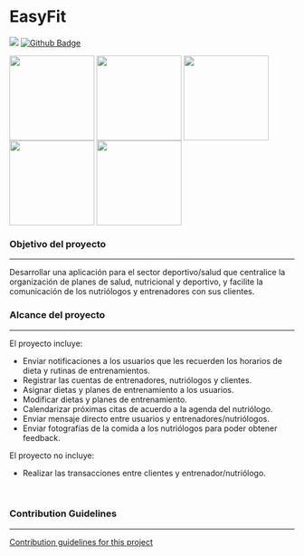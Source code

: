 # EasyFit

![](https://img.shields.io/badge/Tools-GitHub-informational?style=flat&logo=GitHub&logoColor=white&color=4AB197) [![Github Badge](https://img.shields.io/github/forks/ROM-D/EasyFit?style=social)]() 

<a href="url"><img src="https://st3.depositphotos.com/7651734/32305/v/380/depositphotos_323050886-stock-illustration-sport-strawberries-character-playing-football.jpg" align="center" height="150" width="150" ></a>
<a href="url"><img src="https://st3.depositphotos.com/7651734/33001/v/380/depositphotos_330017310-stock-illustration-sport-running-pear-character-funny.jpg" align="center" height="150" width="150" ></a>
<a href="url"><img src="https://st3.depositphotos.com/7651734/32189/v/380/depositphotos_321890908-stock-illustration-sport-chery-on-rollers-character.jpg" align="center" height="150" width="150" ></a>
<a href="url"><img src="https://st3.depositphotos.com/7651734/33116/v/380/depositphotos_331164944-stock-illustration-sport-banana-character-with-dumbbell.jpg" align="center" height="150" width="150" ></a>
<a href="url"><img src="https://st3.depositphotos.com/7651734/32635/v/380/depositphotos_326352304-stock-illustration-sport-pineapple-character-playing-basketball.jpg" align="center" height="150" width="150" ></a>


### Objetivo del proyecto
***
Desarrollar una aplicación para el sector deportivo/salud que centralice la organización de planes de salud, nutricional y deportivo, y facilite la comunicación de los nutriólogos y entrenadores con sus clientes.

### Alcance del proyecto
***
El proyecto incluye:
* Enviar notificaciones a los usuarios que les recuerden los horarios de dieta y rutinas de entrenamientos.
* Registrar las cuentas de entrenadores, nutriólogos y clientes.
* Asignar dietas y planes de entrenamiento a los usuarios.
* Modificar dietas y planes de entrenamiento.
* Calendarizar próximas citas de acuerdo a la agenda del nutriólogo.
* Enviar mensaje directo entre usuarios y entrenadores/nutriólogos.
* Enviar fotografías de la comida a los nutriólogos para poder obtener feedback.

El proyecto no incluye:
* Realizar las transacciones entre clientes y entrenador/nutriólogo.

<br>

### Contribution Guidelines
***
[Contribution guidelines for this project](docs/CONTRIBUTING.md)
